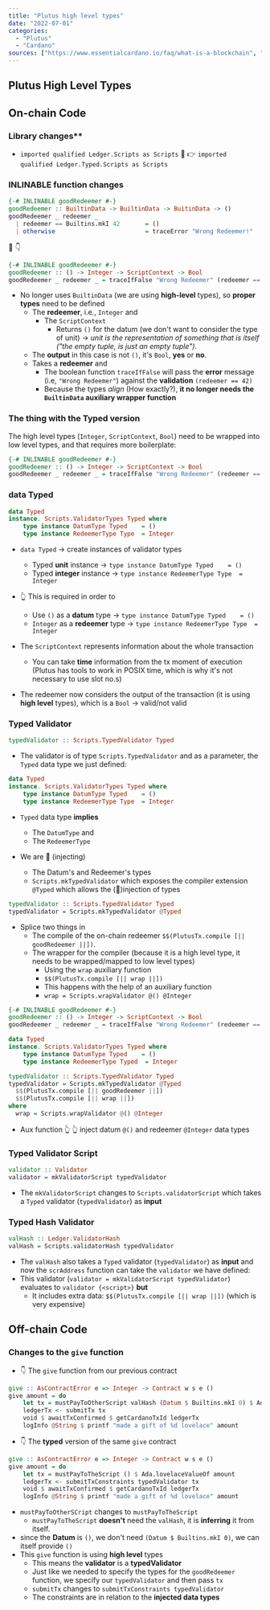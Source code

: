 ```yaml
---
title: "Plutus high level types"
date: "2022-07-01"
categories: 
  - "Plutus"
  - "Cardano"
sources: ["https://www.essentialcardano.io/faq/what-is-a-blockchain", "https://en.wikipedia.org/wiki/Cryptocurrency", "https://www.essentialcardano.io/faq/what-is-proof-of-stake-pos", "https://forum.cardano.org/t/staking-and-delegating-for-beginners-a-step-by-step-guide/36681", "https://forum.cardano.org/t/choosing-a-stake-pool-and-delegating-your-ada/38931"]
---
```

## Plutus High Level Types

## On-chain Code

### Library changes**

- `imported qualified Ledger.Scripts as Scripts` 🤖 👉  `imported qualified Ledger.Typed.Scripts as Scripts`
  
### INLINABLE function changes

```Haskell
{-# INLINABLE goodRedeemer #-}
goodRedeemer :: BuiltinData -> BuiltinData -> BuitinData -> ()
goodRedeemer _ redeemer _
  | redeemer == Builtins.mkI 42       = ()
  | otherwise                         = traceError "Wrong Redeemer!"
```

🤖 👇

```Haskell
{-# INLINABLE goodRedeemer #-}
goodRedeemer :: () -> Integer -> ScriptContext -> Bool
goodRedeemer _ redeemer _ = traceIfFalse "Wrong Redeemer" (redeemer == 42)
```

- No longer uses `BuiltinData` (we are using **high-level** types), so **proper types** need to be defined
  - The **redeemer**, i.e., `Integer` and
    - The `ScriptContext`
      - Returns `()` for the datum (we don't want to consider the type of unit) -> *unit is the representation of something that is itself ("the empty tuple, is just an empty tuple").*
  - The **output** in this case is not `()`, it's `Bool`, **yes** or **no**.
  - Takes a **redeemer** and
    - The boolean function `traceIfFalse` will pass the **error** message (i.e, `"Wrong Redeemer"`) against the **validation** `(redeemer == 42)`
    - Because the types *align* (How exactly?), **it no longer needs the `BuiltinData` auxiliary wrapper function**

### The thing with the Typed version

The high level types (`Integer`, `ScriptContext`, `Bool`) need to be wrapped into low level types, and that requires more boilerplate:

```Haskell
{-# INLINABLE goodRedeemer #-}
goodRedeemer :: () -> Integer -> ScriptContext -> Bool
goodRedeemer _ redeemer _ = traceIfFalse "Wrong Redeemer" (redeemer == 42)
```

### data Typed

```Haskell
data Typed
instance. Scripts.ValidatorTypes Typed where
    type instance DatumType Typed    = ()
    type instance RedeemerType Type  = Integer
```

- `data Typed` -> create instances of validator types
  - Typed **unit** instance -> `type instance DatumType Typed    = ()`
  - Typed **integer** instance -> `type instance RedeemerType Type  = Integer`

- 👆 This is required in order to
  - Use `()` as a **datum** type -> `type instance DatumType Typed    = ()`
  - `Integer` as a **redeemer** type -> `type instance RedeemerType Type  = Integer`

- The `ScriptContext` represents information about the whole transaction
  - You can take **time** information from the tx moment of execution (Plutus has tools to work in POSIX time, which is why it's not necessary to use slot no.s)

- The redeemer now considers the output of the transaction (it is using **high level** types), which is a `Bool` -> valid/not valid

### Typed Validator

```Haskell
typedValidator :: Scripts.TypedValidator Typed
```

- The validator is of type `Scripts.TypedValidator` and as a parameter, the `Typed` data type we just defined:
  
```Haskell
data Typed
instance. Scripts.ValidatorTypes Typed where
    type instance DatumType Typed    = ()
    type instance RedeemerType Type  = Integer
```

- `Typed` data type **implies**
  - The `DatumType` and
  - The `RedeemerType`

- We are 💉 (injecting)
  - The Datum's and Redeemer's types
  - `Scripts.mkTypedValidator` which exposes the compiler extension `@Typed` which allows the (💉)injection of types

```Haskell
typedValidator :: Scripts.TypedValidator Typed
typedValidator = Scripts.mkTypedValidator @Typed
```

- Splice two things in
  - The compile of the on-chain redeemer `$$(PlutusTx.compile [|| goodRedeemer ||])`.
  - The wrapper for the compiler (because it is a high level type, it needs to be wrapped/mapped to low level types)
    - Using the `wrap` auxiliary function
    - `$$(PlutusTx.compile [|| wrap ||])`
    - This happens with the help of an auxiliary function
    - `wrap = Scripts.wrapValidator @() @Integer`

```Haskell
{-# INLINABLE goodRedeemer #-}
goodRedeemer :: () -> Integer -> ScriptContext -> Bool
goodRedeemer _ redeemer _ = traceIfFalse "Wrong Redeemer" (redeemer == 42)

data Typed
instance. Scripts.ValidatorTypes Typed where
    type instance DatumType Typed    = ()
    type instance RedeemerType Typed  = Integer

typedValidator :: Scripts.TypedValidator Typed
typedValidator = Scripts.mkTypedValidator @Typed
  $$(PlutusTx.compile [|| goodRedeemer ||])
  $$(PlutusTx.compile [|| wrap ||])
where
  wrap = Scripts.wrapValidator @() @Integer
```

- Aux function 👆              👆 inject datum `@()` and redeemer `@Integer` data types

### Typed Validator Script

```Haskell
validator :: Validator
validator = mkValidatorScript typedValidator
```

- The `mkValidatorScript` changes to `Scripts.validatorScript` which takes a `Typed` validator (`typedValidator`) as **input**

### Typed Hash Validator

```Haskell
valHash :: Ledger.ValidatorHash
valHash = Scripts.validatorHash typedValidator
```

- The `valHash` also takes a `Typed` validator (`typedValidator`) as **input**
and now the `scrAddress` function can take the `validator` we have defined:
- This validator (`validator = mkValidatorScript typedValidator`) evaluates to `validator {<script>}` **but**
  - It includes extra data: `$$(PlutusTx.compile [|| wrap ||])` (which is very expensive)

## Off-chain Code

### Changes to the `give` function

- 👇 The `give` function from our previous contract

```Haskell
give :: AsContractError e => Integer -> Contract w s e ()
give amount = do
    let tx = mustPayToOtherScript valHash (Datum $ Builtins.mkI 0) $ Ada.lovelaceValueOf amount      
    ledgerTx <- submitTx tx                                                                          
    void $ awaitTxConfirmed $ getCardanoTxId ledgerTx                                                
    logInfo @String $ printf "made a gift of %d lovelace" amount                                     
```

- 👇 The **typed** version of the same `give` contract

```Haskell
give :: AsContractError e => Integer -> Contract w s e ()
give amount = do
    let tx = mustPayToTheScript () $ Ada.lovelaceValueOf amount               
    ledgerTx <- submitTxConstraints typedValidator tx                         
    void $ awaitTxConfirmed $ getCardanoTxId ledgerTx                         
    logInfo @String $ printf "made a gift of %d lovelace" amount              
```

- `mustPayToOtherSCript` changes to `mustPayToTheScript`
  - `mustPayToTheScript` **doesn't** need the `valHash`, it is **inferring** it from itself.
- since the **Datum** is `()`, we don't need  `(Datum $ Builtins.mkI 0)`, we can itself provide `()`
- This `give` function is using **high level** types
  - This means the **validator** is a **typedValidator**
  - Just like we needed to specify the types for the `goodRedeemer` function, we specify our `typedValidator` and then pass `tx`
  - `submitTx` changes to `submitTxConstraints typedValidator`
  - The constraints are in relation to the **injected data types**